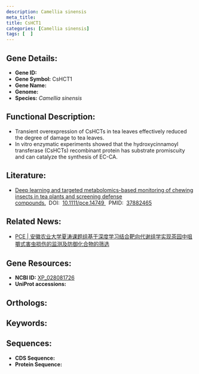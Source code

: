 ```yaml
---
description: Camellia sinensis
meta_title:
title: CsHCT1
categories: [Camellia sinensis]
tags: [  ]
---
```


## Gene Details:
- **Gene ID:**	[]()
- **Gene Symbol:** CsHCT1
- **Gene Name:** 
- **Genome:** []()
- **Species:** *Camellia sinensis*

## Functional Description:
   - Transient overexpression of CsHCTs in tea leaves effectively reduced the degree of damage to tea leaves.
   - In vitro enzymatic experiments showed that the hydroxycinnamoyl transferase (CsHCTs) recombinant protein has substrate promiscuity and can catalyze the synthesis of EC-CA.

## Literature:
   - [Deep learning and targeted metabolomics-based monitoring of chewing insects in tea plants and screening defense compounds.]( https://onlinelibrary.wiley.com/doi/full/10.1111/pce.14749)&nbsp;&nbsp;DOI:&nbsp;&nbsp;[10.1111/pce.14749 ](https://onlinelibrary.wiley.com/doi/full/10.1111/pce.14749)&nbsp;&nbsp;PMID:&nbsp;&nbsp;[37882465](https://pubmed.ncbi.nlm.nih.gov/37882465/)

## Related News:
   - [PCE | 安徽农业大学夏涛课题组基于深度学习结合靶向代谢组学实现茶园中咀嚼式害虫损伤的监测及防御化合物的筛选](https://mp.weixin.qq.com/s?__biz=Mzg3MDEwNDEyMg==&mid=2247558600&idx=5&sn=a7f47df19e886968f1d33821825beb04&chksm=a351019784650e6fb132d0e174c72f08e8dae7b8086cd4d6b9dc9406a797dbd3d1065966511a&scene=27#wechat_redirect)

## Gene Resources:
- **NCBI ID:** [XP_028081726](https://www.ncbi.nlm.nih.gov/gene/?term=XP_028081726)
- **UniProt accessions:** [](https://www.uniprot.org/uniprotkb//entry)

## Orthologs:


## Keywords:


## Sequences:
- **CDS Sequence:**
- **Protein Sequence:**
